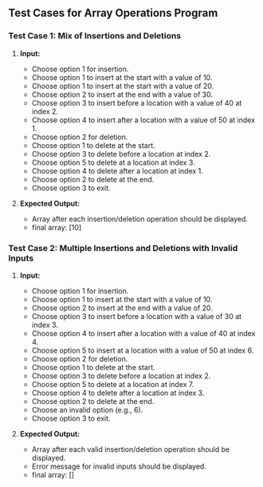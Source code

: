 ## Test Cases for Array Operations Program

### Test Case 1: Mix of Insertions and Deletions

1. **Input:**
   - Choose option 1 for insertion.
   - Choose option 1 to insert at the start with a value of 10.
   - Choose option 1 to insert at the start with a value of 20.
   - Choose option 2 to insert at the end with a value of 30.
   - Choose option 3 to insert before a location with a value of 40 at index 2.
   - Choose option 4 to insert after a location with a value of 50 at index 1.
   - Choose option 2 for deletion.
   - Choose option 1 to delete at the start.
   - Choose option 3 to delete before a location at index 2.
   - Choose option 5 to delete at a location at index 3.
   - Choose option 4 to delete after a location at index 1.
   - Choose option 2 to delete at the end.
   - Choose option 3 to exit.

2. **Expected Output:**
   - Array after each insertion/deletion operation should be displayed.
   - final array: [10]

### Test Case 2: Multiple Insertions and Deletions with Invalid Inputs

1. **Input:**
   - Choose option 1 for insertion.
   - Choose option 1 to insert at the start with a value of 10.
   - Choose option 2 to insert at the end with a value of 20.
   - Choose option 3 to insert before a location with a value of 30 at index 3.
   - Choose option 4 to insert after a location with a value of 40 at index 4.
   - Choose option 5 to insert at a location with a value of 50 at index 6.
   - Choose option 2 for deletion.
   - Choose option 1 to delete at the start.
   - Choose option 3 to delete before a location at index 2.
   - Choose option 5 to delete at a location at index 7.
   - Choose option 4 to delete after a location at index 3.
   - Choose option 2 to delete at the end.
   - Choose an invalid option (e.g., 6).
   - Choose option 3 to exit.

2. **Expected Output:**
   - Array after each valid insertion/deletion operation should be displayed.
   - Error message for invalid inputs should be displayed.
   - final array: []
